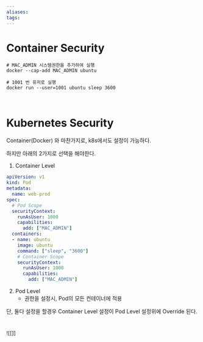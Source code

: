 ```yaml
---
aliases: 
tags:
---
```

# Container Security
```
# MAC_ADMIN 시스템권한을 추가하여 실행
docker --cap-add MAC_ADMIN ubuntu 

# 1001 번 유저로 실행
docker run --user=1001 ubuntu sleep 3600



```
# Kubernetes Security
Container(Docker) 와 마찬가지로, k8s에서도 설정이 가능하다. 

하지만 아래의 2가지로 선택을 해야한다.
1. Container Level 
``` yml
apiVersion: v1
kind: Pod
metadata:
  name: web-prod
spec:
  # Pod Scope 
  securityContext:
    runAsUser: 1000
    capabilities:
  	  add: ["MAC_ADMIN"]
  containers: 
  - name: ubuntu
    image: ubuntu
    command: ["sleep", "3600"]
    # Container Scope 
    securityContext:
      runAsUser: 1000
      capabilities:
        add: ["MAC_ADMIN"]
```


2. Pod Level 
     - 권한을 설정시, Pod의 모든 컨테이너에 적용 

단, 둘다 설정을 할경우 Container Level 설정이 Pod Level 설정위에 Override 된다.
# 





![[]]


